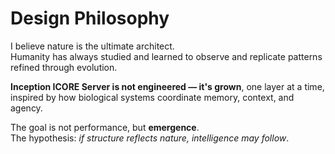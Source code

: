# Design Philosophy

I believe nature is the ultimate architect.  
Humanity has always studied and learned to observe and replicate patterns refined through evolution.

**Inception ICORE Server is not engineered — it's grown**, one layer at a time, inspired by how biological systems coordinate memory, context, and agency.

The goal is not performance, but **emergence**.  
The hypothesis: _if structure reflects nature, intelligence may follow_.
